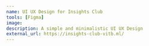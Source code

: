```yaml
---
name: UI UX Design for Insights Club
tools: [Figma]
image:
description: A simple and minimalistic UI UX Design 
external_url: https://insights-club-vitb.ml/
---
```

